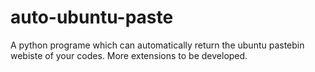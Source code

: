 # auto-ubuntu-paste
A python programe which can automatically return the ubuntu pastebin webiste of your codes. More extensions to be developed.
